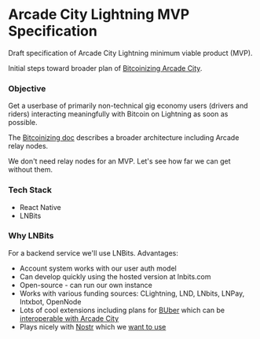 # Arcade City Lightning MVP Specification

Draft specification of Arcade City Lightning minimum viable product (MVP).

Initial steps toward broader plan of [Bitcoinizing Arcade City](bitcoinizing.md).

### Objective

Get a userbase of primarily non-technical gig economy users (drivers and riders) interacting meaningfully with Bitcoin on Lightning as soon as possible.

The [Bitcoinizing doc](bitcoinizing.md) describes a broader architecture including Arcade relay nodes.

We don't need relay nodes for an MVP. Let's see how far we can get without them.

### Tech Stack

- React Native
- LNBits

### Why LNBits

For a backend service we'll use LNBits. Advantages:

- Account system works with our user auth model
- Can develop quickly using the hosted version at lnbits.com
- Open-source - can run our own instance
- Works with various funding sources: CLightning, LND, LNbits, LNPay, lntxbot, OpenNode
- Lots of cool extensions including plans for [BUber](https://twitter.com/arcbtc/status/1434255551312060419) which can be [interoperable with Arcade City](https://twitter.com/arcbtc/status/1434259197596684294)
- Plays nicely with [Nostr](https://github.com/fiatjaf/nostr) which we [want to use](https://twitter.com/ArcadeCityHall/status/1434574141756264452)
